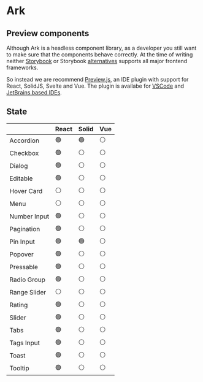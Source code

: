 # Ark

## Preview components

Although Ark is a headless component library, as a developer you still want to make sure that the components behave correctly. At the time of writing neither [Storybook](https://storybook.js.org/docs/react/api/frameworks-feature-support) or Storybook [alternatives](https://histoire.dev/) supports all major frontend frameworks.

So instead we are recommend [Preview.js](https://previewjs.com/), an IDE plugin with support for React, SolidJS, Svelte and Vue. The plugin is availabe for [VSCode](https://marketplace.visualstudio.com/items?itemName=zenclabs.previewjs) and [JetBrains based IDEs](https://plugins.jetbrains.com/plugin/17569-react-preview--deprecated-in-favor-of-preview-js/).

## State

|              | React | Solid | Vue |
| ------------ | ----- | ----- | --- |
| Accordion    | 🟢    | 🟢    | ⚪  |
| Checkbox     | 🟢    | ⚪    | ⚪  |
| Dialog       | 🟢    | ⚪    | ⚪  |
| Editable     | 🟢    | ⚪    | ⚪  |
| Hover Card   | ⚪    | ⚪    | ⚪  |
| Menu         | ⚪    | ⚪    | ⚪  |
| Number Input | 🟢    | ⚪    | ⚪  |
| Pagination   | 🟢    | ⚪    | ⚪  |
| Pin Input    | 🟢    | 🟢    | ⚪  |
| Popover      | 🟢    | ⚪    | ⚪  |
| Pressable    | 🟢    | ⚪    | ⚪  |
| Radio Group  | 🟢    | ⚪    | ⚪  |
| Range Slider | ⚪    | ⚪    | ⚪  |
| Rating       | 🟢    | ⚪    | ⚪  |
| Slider       | 🟢    | ⚪    | ⚪  |
| Tabs         | 🟢    | ⚪    | ⚪  |
| Tags Input   | 🟢    | ⚪    | ⚪  |
| Toast        | 🟢    | ⚪    | ⚪  |
| Tooltip      | 🟢    | ⚪    | ⚪  |
